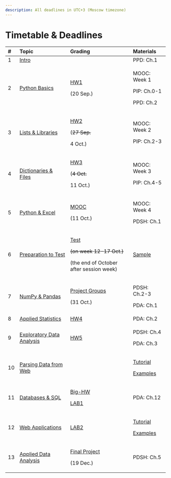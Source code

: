 ```yaml
---
description: All deadlines in UTC+3 (Moscow timezone)
---
```


# Timetable & Deadlines

<table>
  <thead>
    <tr>
      <th style="text-align:left">#</th>
      <th style="text-align:left">Topic</th>
      <th style="text-align:left">Grading</th>
      <th style="text-align:left">Materials</th>
    </tr>
  </thead>
  <tbody>
    <tr>
      <td style="text-align:left">1</td>
      <td style="text-align:left"><a href="../seminar-1/in-class/">Intro</a>
      </td>
      <td style="text-align:left"></td>
      <td style="text-align:left">PPD: Ch.1</td>
    </tr>
    <tr>
      <td style="text-align:left">2</td>
      <td style="text-align:left"><a href="../seminar-2/in-class/">Python Basics</a> 
      </td>
      <td style="text-align:left">
        <p><a href="../seminar-1/hometasks/hw1.md">HW1</a> 
        </p>
        <p>(20 Sep.)</p>
      </td>
      <td style="text-align:left">
        <p>MOOC: Week 1</p>
        <p>PIP: Ch.0-1</p>
        <p>PPD: Ch.2</p>
      </td>
    </tr>
    <tr>
      <td style="text-align:left">3</td>
      <td style="text-align:left"><a href="../seminar-3/in-class/">Lists &amp; Libraries</a>
      </td>
      <td style="text-align:left">
        <p><a href="../seminar-2/hometasks/hw2.md">HW2</a> 
        </p>
        <p>(<del>27 Sep.</del>
        </p>
        <p>4 Oct.)</p>
      </td>
      <td style="text-align:left">
        <p>MOOC: Week 2</p>
        <p>PIP: Ch.2-3</p>
      </td>
    </tr>
    <tr>
      <td style="text-align:left">4</td>
      <td style="text-align:left"><a href="../seminar-4/in-class/">Dictionaries &amp; Files</a>
      </td>
      <td style="text-align:left">
        <p><a href="../seminar-3/hometasks/hw3.md">HW3</a> 
        </p>
        <p>(<del>4 Oct.</del>
        </p>
        <p>11 Oct.)</p>
      </td>
      <td style="text-align:left">
        <p>MOOC: Week 3</p>
        <p>PIP: Ch.4-5</p>
      </td>
    </tr>
    <tr>
      <td style="text-align:left">5</td>
      <td style="text-align:left"><a href="../seminar-5/untitled/">Python &amp; Excel</a>
      </td>
      <td style="text-align:left">
        <p><a href="grading/mooc.md">MOOC</a> 
        </p>
        <p>(11 Oct.)</p>
      </td>
      <td style="text-align:left">
        <p>MOOC: Week 4</p>
        <p>PDSH: Ch.1</p>
      </td>
    </tr>
    <tr>
      <td style="text-align:left">6</td>
      <td style="text-align:left"><a href="../seminar-6/6-test-preparation/">Preparation to Test</a>
      </td>
      <td style="text-align:left">
        <p><a href="../seminar-6/test.md">Test</a> 
        </p>
        <p><del>(on week 12-17 Oct.)</del>
        </p>
        <p>(the end of October after session week)</p>
      </td>
      <td style="text-align:left"><a href="../seminar-6/test.md">Sample</a>
      </td>
    </tr>
    <tr>
      <td style="text-align:left">7</td>
      <td style="text-align:left"><a href="../seminar-7/untitled.md">NumPy &amp; Pandas</a>
      </td>
      <td style="text-align:left">
        <p><a href="grading/final-project.md">Project Groups</a>
        </p>
        <p>(31 Oct.)</p>
      </td>
      <td style="text-align:left">
        <p>PDSH: Ch.2-3</p>
        <p>PDA: Ch.1</p>
      </td>
    </tr>
    <tr>
      <td style="text-align:left">8</td>
      <td style="text-align:left"><a href="../seminar-8/untitled.md">Applied Statistics</a>
      </td>
      <td style="text-align:left"><a href="../seminar-7/7-hometasks/hw4.md">HW4</a>
      </td>
      <td style="text-align:left">PDA: Ch.2</td>
    </tr>
    <tr>
      <td style="text-align:left">9</td>
      <td style="text-align:left"><a href="../seminar-9/untitled.md">Exploratory Data Analysis</a>
      </td>
      <td style="text-align:left"><a href="../seminar-8/8-hometasks/hw5.md">HW5</a>
      </td>
      <td style="text-align:left">
        <p>PDSH: Ch.4</p>
        <p>PDA: Ch.3</p>
      </td>
    </tr>
    <tr>
      <td style="text-align:left">10</td>
      <td style="text-align:left"><a href="../seminar-10/untitled.md">Parsing Data from Web</a>
      </td>
      <td style="text-align:left"></td>
      <td style="text-align:left">
        <p><a href="https://www.datacamp.com/community/tutorials/web-scraping-using-python?utm_source=adwords_ppc&amp;utm_campaignid=1455363063&amp;utm_adgroupid=65083631748&amp;utm_device=c&amp;utm_keyword=&amp;utm_matchtype=b&amp;utm_network=g&amp;utm_adpostion=&amp;utm_creative=332602034364&amp;utm_targetid=dsa-429603003980&amp;utm_loc_interest_ms=&amp;utm_loc_physical_ms=9047068&amp;gclid=EAIaIQobChMI9-bhpsup6wIVARd7Ch1HqQz1EAAYASAAEgLb7PD_BwE">Tutorial</a>
        </p>
        <p><a href="https://github.com/Macuyiko/webscrapingfordatascience">Examples</a>
        </p>
      </td>
    </tr>
    <tr>
      <td style="text-align:left">11</td>
      <td style="text-align:left"><a href="../seminar-11/untitled/">Databases &amp; SQL</a>
      </td>
      <td style="text-align:left">
        <p><a href="../seminar-9/9-hometasks/big-hw.md">Big-HW</a>
        </p>
        <p><a href="../seminar-11/untitled/lab1.md">LAB1</a>
        </p>
      </td>
      <td style="text-align:left">PDA: Ch.12</td>
    </tr>
    <tr>
      <td style="text-align:left">12</td>
      <td style="text-align:left"><a href="../seminar-12/untitled/">Web Applications</a>
      </td>
      <td style="text-align:left"><a href="../seminar-12/untitled/lab2.md">LAB2</a>
      </td>
      <td style="text-align:left">
        <p><a href="https://www.toptal.com/python/telegram-bot-tutorial-python">Tutorial</a>
        </p>
        <p><a href="https://github.com/eternnoir/pyTelegramBotAPI">Examples</a>
        </p>
      </td>
    </tr>
    <tr>
      <td style="text-align:left">13</td>
      <td style="text-align:left"><a href="../seminar-13/untitled.md">Applied Data Analysis</a>
      </td>
      <td style="text-align:left">
        <p><a href="grading/final-project.md">Final Project</a> 
        </p>
        <p>(19 Dec.)</p>
      </td>
      <td style="text-align:left">PDSH: Ch.5</td>
    </tr>
  </tbody>
</table>



